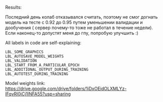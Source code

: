 Results:

Последний день колаб отказывался считать, поэтому не смог догнать модель на тесте с 0.92 до 0.95 путем уменьшении валидации и дообучения ( сервер почему-то тоже не работал в течение недели). Если наконец-то допустят меня до гпу, попробую улучшить :)

All labels in code are self-explaining:

    LBL_SOME_GRAPHICS
    LBL_AUTOSAVE_MODEL_WEIGHTS
    LBL_VALIDATION
    LBL_START_FROM_A_PARTICULAR_EPOCH
    LBL_ADDITIONAL_OUTPUT_DURING_TRAINING
    LBL_AUTOTEST_DURING_TRAINING

Model weights link: https://drive.google.com/drive/folders/1iDxOEidOLXMLYz-lFqvRl0jCj1lNFA55?usp=sharing
